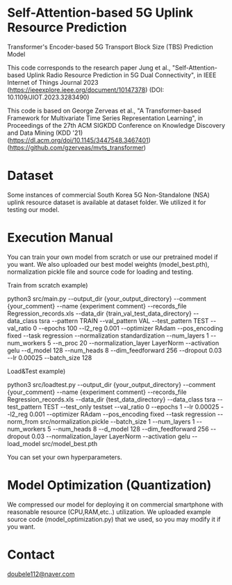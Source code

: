 # Self-Attention-based 5G Uplink Resource Prediction
Transformer's Encoder-based 5G Transport Block Size (TBS) Prediction Model

This code corresponds to the research paper Jung et al., "Self-Attention-based Uplink Radio Resource Prediction in 5G Dual Connectivity", in IEEE Internet of Things Journal 2023 (https://ieeexplore.ieee.org/document/10147378) (DOI: 10.1109/JIOT.2023.3283490)

This code is based on George Zerveas et al., "A Transformer-based Framework for Multivariate Time Series Representation Learning", in Proceedings of the 27th ACM SIGKDD Conference on Knowledge Discovery and Data Mining (KDD '21) (https://dl.acm.org/doi/10.1145/3447548.3467401) (https://github.com/gzerveas/mvts_transformer)

# Dataset
Some instances of commercial South Korea 5G Non-Standalone (NSA) uplink resource dataset is available at dataset folder.
We utilized it for testing our model.

# Execution Manual
You can train your own model from scratch or use our pretrained model if you want.
We also uploaded our best model weights (model_best.pth), normalization pickle file and source code for loading and testing.

Train from scratch example)

python3 src/main.py --output_dir {your_output_directory} --comment {your_comment}  --name {experiment comment} --records_file Regression_records.xls --data_dir {train_val_test_data_directory} --data_class tsra --pattern TRAIN --val_pattern VAL --test_pattern TEST --val_ratio 0 --epochs 100 --l2_reg 0.001 --optimizer RAdam --pos_encoding fixed --task regression --normalization standardization --num_layers 1 --num_workers 5 --n_proc 20 --normalization_layer LayerNorm --activation gelu --d_model 128 --num_heads 8 --dim_feedforward 256 --dropout 0.03 --lr 0.00025 --batch_size 128

Load&Test example)

python3 src/loadtest.py --output_dir {your_output_directory} --comment {your_comment} --name {experiment comment} --records_file Regression_records.xls --data_dir {test_data_directory} --data_class tsra --test_pattern TEST --test_only testset --val_ratio 0 --epochs 1 --lr 0.00025 --l2_reg 0.001 --optimizer RAdam --pos_encoding fixed --task regression --norm_from src/normalization.pickle --batch_size 1 --num_layers 1 --num_workers 5 --num_heads 8 --d_model 128 --dim_feedforward 256 --dropout 0.03 --normalization_layer LayerNorm --activation gelu --load_model src/model_best.pth

You can set your own hyperparameters.

# Model Optimization (Quantization)
We compressed our model for deploying it on commercial smartphone with reasonable resource (CPU,RAM,etc..) utilization.
We uploaded example source code (model_optimization.py) that we used, so you may modify it if you want.

# Contact
doubele112@naver.com
